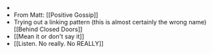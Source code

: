 -
- From Matt: [[Positive Gossip]]
- Trying out a linking pattern (this is almost certainly the wrong name) [[Behind Closed Doors]]
- [[Mean it or don't say it]]
- [[Listen. No really. No REALLY]]
